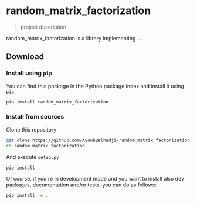 # random_matrix_factorization

> project description

random_matrix_factorization is a library implementing ....

## Download




### Install using `pip`

You can find this package in the Python package index and install it using `pip`

```bash
pip install random_matrix_factorization
````

### Install from sources

Clone this repository

```bash
git clone https://github.com/AyoubBelhadji/random_matrix_factorization.git
cd random_matrix_factorization
```

And execute `setup.py`

```bash
pip install .
```

Of course, if you're in development mode and you want to install also dev packages, documentation and/or tests, you can do as follows:

```bash
pip install -e .
```



